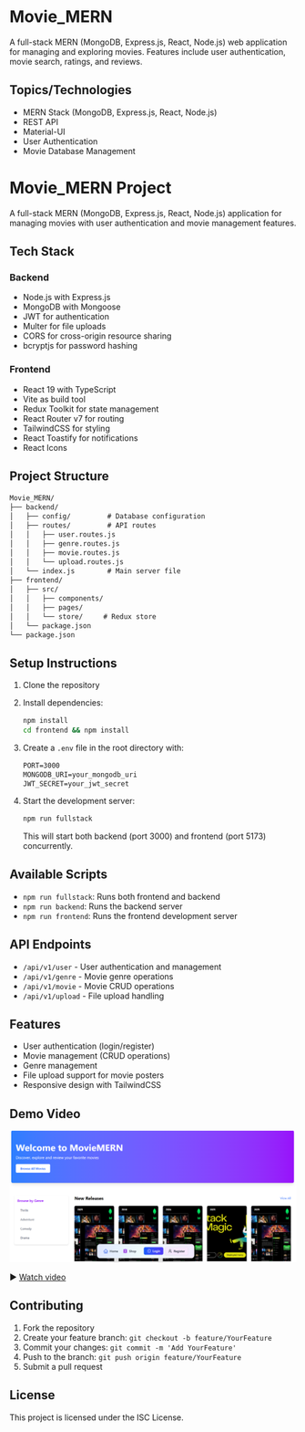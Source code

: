 # Movie_MERN

A full-stack MERN (MongoDB, Express.js, React, Node.js) web application for managing and exploring movies. Features include user authentication, movie search, ratings, and reviews.

## Topics/Technologies

- MERN Stack (MongoDB, Express.js, React, Node.js)
- REST API
- Material-UI
- User Authentication
- Movie Database Management

# Movie_MERN Project

A full-stack MERN (MongoDB, Express.js, React, Node.js) application for managing movies with user authentication and movie management features.

## Tech Stack

### Backend

- Node.js with Express.js
- MongoDB with Mongoose
- JWT for authentication
- Multer for file uploads
- CORS for cross-origin resource sharing
- bcryptjs for password hashing

### Frontend

- React 19 with TypeScript
- Vite as build tool
- Redux Toolkit for state management
- React Router v7 for routing
- TailwindCSS for styling
- React Toastify for notifications
- React Icons

## Project Structure

```
Movie_MERN/
├── backend/
│   ├── config/         # Database configuration
│   ├── routes/         # API routes
│   │   ├── user.routes.js
│   │   ├── genre.routes.js
│   │   ├── movie.routes.js
│   │   └── upload.routes.js
│   └── index.js        # Main server file
├── frontend/
│   ├── src/
│   │   ├── components/
│   │   ├── pages/
│   │   └── store/     # Redux store
│   └── package.json
└── package.json
```

## Setup Instructions

1. Clone the repository
2. Install dependencies:

   ```bash
   npm install
   cd frontend && npm install
   ```

3. Create a `.env` file in the root directory with:

   ```
   PORT=3000
   MONGODB_URI=your_mongodb_uri
   JWT_SECRET=your_jwt_secret
   ```

4. Start the development server:
   ```bash
   npm run fullstack
   ```
   This will start both backend (port 3000) and frontend (port 5173) concurrently.

## Available Scripts

- `npm run fullstack`: Runs both frontend and backend
- `npm run backend`: Runs the backend server
- `npm run frontend`: Runs the frontend development server

## API Endpoints

- `/api/v1/user` - User authentication and management
- `/api/v1/genre` - Movie genre operations
- `/api/v1/movie` - Movie CRUD operations
- `/api/v1/upload` - File upload handling

## Features

- User authentication (login/register)
- Movie management (CRUD operations)
- Genre management
- File upload support for movie posters
- Responsive design with TailwindCSS

## Demo Video

[![Watch on YouTube](./uploads/Screenshot%202025-06-16%20114806.png)](https://youtu.be/EH4xf1SRCkQ?si=itNY0FPz0YgIiGuM)

▶️ [Watch video](https://youtu.be/EH4xf1SRCkQ?si=itNY0FPz0YgIiGuM)

## Contributing

1. Fork the repository
2. Create your feature branch: `git checkout -b feature/YourFeature`
3. Commit your changes: `git commit -m 'Add YourFeature'`
4. Push to the branch: `git push origin feature/YourFeature`
5. Submit a pull request

## License

This project is licensed under the ISC License.
